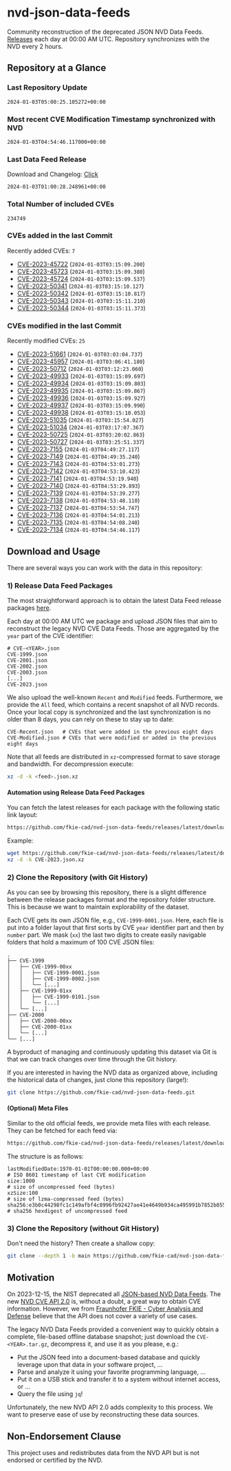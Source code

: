# nvd-json-data-feeds

Community reconstruction of the deprecated JSON NVD Data Feeds. 
[Releases](https://github.com/fkie-cad/nvd-json-data-feeds/releases/latest) each day at 00:00 AM UTC.
Repository synchronizes with the NVD every 2 hours.

## Repository at a Glance

### Last Repository Update

```plain
2024-01-03T05:00:25.105272+00:00
```

### Most recent CVE Modification Timestamp synchronized with NVD

```plain
2024-01-03T04:54:46.117000+00:00
```

### Last Data Feed Release

Download and Changelog: [Click](https://github.com/fkie-cad/nvd-json-data-feeds/releases/latest)

```plain
2024-01-03T01:00:28.248961+00:00
```

### Total Number of included CVEs

```plain
234749
```

### CVEs added in the last Commit

Recently added CVEs: `7`

* [CVE-2023-45722](CVE-2023/CVE-2023-457xx/CVE-2023-45722.json) (`2024-01-03T03:15:09.200`)
* [CVE-2023-45723](CVE-2023/CVE-2023-457xx/CVE-2023-45723.json) (`2024-01-03T03:15:09.380`)
* [CVE-2023-45724](CVE-2023/CVE-2023-457xx/CVE-2023-45724.json) (`2024-01-03T03:15:09.537`)
* [CVE-2023-50341](CVE-2023/CVE-2023-503xx/CVE-2023-50341.json) (`2024-01-03T03:15:10.127`)
* [CVE-2023-50342](CVE-2023/CVE-2023-503xx/CVE-2023-50342.json) (`2024-01-03T03:15:10.817`)
* [CVE-2023-50343](CVE-2023/CVE-2023-503xx/CVE-2023-50343.json) (`2024-01-03T03:15:11.210`)
* [CVE-2023-50344](CVE-2023/CVE-2023-503xx/CVE-2023-50344.json) (`2024-01-03T03:15:11.373`)


### CVEs modified in the last Commit

Recently modified CVEs: `25`

* [CVE-2023-51661](CVE-2023/CVE-2023-516xx/CVE-2023-51661.json) (`2024-01-03T03:03:04.737`)
* [CVE-2023-45957](CVE-2023/CVE-2023-459xx/CVE-2023-45957.json) (`2024-01-03T03:06:41.180`)
* [CVE-2023-50712](CVE-2023/CVE-2023-507xx/CVE-2023-50712.json) (`2024-01-03T03:12:23.060`)
* [CVE-2023-49933](CVE-2023/CVE-2023-499xx/CVE-2023-49933.json) (`2024-01-03T03:15:09.697`)
* [CVE-2023-49934](CVE-2023/CVE-2023-499xx/CVE-2023-49934.json) (`2024-01-03T03:15:09.803`)
* [CVE-2023-49935](CVE-2023/CVE-2023-499xx/CVE-2023-49935.json) (`2024-01-03T03:15:09.867`)
* [CVE-2023-49936](CVE-2023/CVE-2023-499xx/CVE-2023-49936.json) (`2024-01-03T03:15:09.927`)
* [CVE-2023-49937](CVE-2023/CVE-2023-499xx/CVE-2023-49937.json) (`2024-01-03T03:15:09.990`)
* [CVE-2023-49938](CVE-2023/CVE-2023-499xx/CVE-2023-49938.json) (`2024-01-03T03:15:10.053`)
* [CVE-2023-51035](CVE-2023/CVE-2023-510xx/CVE-2023-51035.json) (`2024-01-03T03:15:54.027`)
* [CVE-2023-51034](CVE-2023/CVE-2023-510xx/CVE-2023-51034.json) (`2024-01-03T03:17:07.367`)
* [CVE-2023-50725](CVE-2023/CVE-2023-507xx/CVE-2023-50725.json) (`2024-01-03T03:20:02.863`)
* [CVE-2023-50727](CVE-2023/CVE-2023-507xx/CVE-2023-50727.json) (`2024-01-03T03:25:51.337`)
* [CVE-2023-7155](CVE-2023/CVE-2023-71xx/CVE-2023-7155.json) (`2024-01-03T04:49:27.117`)
* [CVE-2023-7149](CVE-2023/CVE-2023-71xx/CVE-2023-7149.json) (`2024-01-03T04:49:35.240`)
* [CVE-2023-7143](CVE-2023/CVE-2023-71xx/CVE-2023-7143.json) (`2024-01-03T04:53:01.273`)
* [CVE-2023-7142](CVE-2023/CVE-2023-71xx/CVE-2023-7142.json) (`2024-01-03T04:53:10.423`)
* [CVE-2023-7141](CVE-2023/CVE-2023-71xx/CVE-2023-7141.json) (`2024-01-03T04:53:19.940`)
* [CVE-2023-7140](CVE-2023/CVE-2023-71xx/CVE-2023-7140.json) (`2024-01-03T04:53:29.893`)
* [CVE-2023-7139](CVE-2023/CVE-2023-71xx/CVE-2023-7139.json) (`2024-01-03T04:53:39.277`)
* [CVE-2023-7138](CVE-2023/CVE-2023-71xx/CVE-2023-7138.json) (`2024-01-03T04:53:48.110`)
* [CVE-2023-7137](CVE-2023/CVE-2023-71xx/CVE-2023-7137.json) (`2024-01-03T04:53:54.747`)
* [CVE-2023-7136](CVE-2023/CVE-2023-71xx/CVE-2023-7136.json) (`2024-01-03T04:54:01.213`)
* [CVE-2023-7135](CVE-2023/CVE-2023-71xx/CVE-2023-7135.json) (`2024-01-03T04:54:08.240`)
* [CVE-2023-7134](CVE-2023/CVE-2023-71xx/CVE-2023-7134.json) (`2024-01-03T04:54:46.117`)


## Download and Usage

There are several ways you can work with the data in this repository:

### 1) Release Data Feed Packages

The most straightforward approach is to obtain the latest Data Feed release packages [here](https://github.com/fkie-cad/nvd-json-data-feeds/releases/latest).

Each day at 00:00 AM UTC we package and upload JSON files that aim to reconstruct the legacy NVD CVE Data Feeds.
Those are aggregated by the `year` part of the CVE identifier:

```
# CVE-<YEAR>.json
CVE-1999.json
CVE-2001.json
CVE-2002.json
CVE-2003.json
[...]
CVE-2023.json
```

We also upload the well-known `Recent` and `Modified` feeds.
Furthermore, we provide the `All` feed, which contains a recent snapshot of all NVD records.
Once your local copy is synchronized and the last synchronization is no older than 8 days, you can rely on these to stay up to date:

```plain
CVE-Recent.json   # CVEs that were added in the previous eight days
CVE-Modified.json # CVEs that were modified or added in the previous eight days
```

Note that all feeds are distributed in `xz`-compressed format to save storage and bandwidth.
For decompression execute:

```sh
xz -d -k <feed>.json.xz
```


#### Automation using Release Data Feed Packages

You can fetch the latest releases for each package with the following static link layout:

```sh
https://github.com/fkie-cad/nvd-json-data-feeds/releases/latest/download/CVE-<YEAR>.json.xz
```

Example:

```sh
wget https://github.com/fkie-cad/nvd-json-data-feeds/releases/latest/download/CVE-2023.json.xz
xz -d -k CVE-2023.json.xz
```



### 2) Clone the Repository (with Git History)

As you can see by browsing this repository, there is a slight difference between the release packages format and the repository folder structure.
This is because we want to maintain explorability of the dataset.

Each CVE gets its own JSON file, e.g., `CVE-1999-0001.json`.
Here, each file is put into a folder layout that first sorts by CVE `year` identifier part and then by `number` part.
We mask (`xx`) the last two digits to create easily navigable folders that hold a maximum of 100 CVE JSON files:

```plain
.
├── CVE-1999
│   ├── CVE-1999-00xx
│   │   ├── CVE-1999-0001.json
│   │   ├── CVE-1999-0002.json
│   │   └── [...]
│   ├── CVE-1999-01xx
│   │   ├── CVE-1999-0101.json
│   │   └── [...]
│   └── [...]
├── CVE-2000
│   ├── CVE-2000-00xx
│   ├── CVE-2000-01xx
│   └── [...]
└── [...]
```

A byproduct of managing and continuously updating this dataset via Git is that we can track changes over time through the Git history.

If you are interested in having the NVD data as organized above, including the historical data of changes, just clone this repository (large!):

```sh
git clone https://github.com/fkie-cad/nvd-json-data-feeds.git
```

#### (Optional) Meta Files

Similar to the old official feeds, we provide meta files with each release. They can be fetched for each feed via:

```sh
https://github.com/fkie-cad/nvd-json-data-feeds/releases/latest/download/CVE-<YEAR>.meta
```

The structure is as follows:

```plain
lastModifiedDate:1970-01-01T00:00:00.000+00:00                          # ISO 8601 timestamp of last CVE modification
size:1000                                                               # size of uncompressed feed (bytes)
xzSize:100                                                              # size of lzma-compressed feed (bytes)
sha256:e3b0c44298fc1c149afbf4c8996fb92427ae41e4649b934ca495991b7852b855 # sha256 hexdigest of uncompressed feed
```


### 3) Clone the Repository (without Git History)

Don't need the history? Then create a shallow copy:

```sh
git clone --depth 1 -b main https://github.com/fkie-cad/nvd-json-data-feeds.git
```

## Motivation

On 2023-12-15, the NIST deprecated all [JSON-based NVD Data Feeds](https://nvd.nist.gov/vuln/data-feeds#divRetirementBanner-1).
The new [NVD CVE API 2.0](https://nvd.nist.gov/developers/vulnerabilities) is, without a doubt, a great way to obtain CVE information.
However, we from [Fraunhofer FKIE - Cyber Analysis and Defense](https://www.fkie.fraunhofer.de/en/departments/cad.html) believe that the API does not cover a variety of use cases.

The legacy NVD Data Feeds provided a convenient way to quickly obtain a complete, file-based offline database snapshot; just download the `CVE-<YEAR>.tar.gz`, decompress it, and use it as you please, e.g.:

* Put the JSON feed into a document-based database and quickly leverage upon that data in your software project, ...
* Parse and analyze it using your favorite programming language, ...
* Put it on a USB stick and transfer it to a system without internet access, or ...
* Query the file using `jq`!

Unfortunately, the new NVD API 2.0 adds complexity to this process.
We want to preserve ease of use by reconstructing these data sources.

## Non-Endorsement Clause

This project uses and redistributes data from the NVD API but is not endorsed or certified by the NVD.